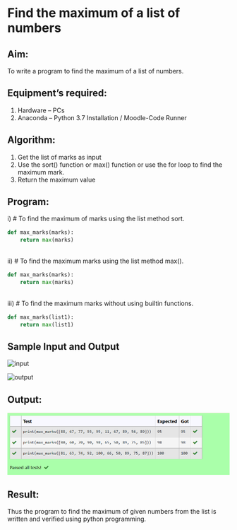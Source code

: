 # Find the maximum of a list of numbers
## Aim:
To write a program to find the maximum of a list of numbers.
## Equipment’s required:
1.	Hardware – PCs
2.	Anaconda – Python 3.7 Installation / Moodle-Code Runner
## Algorithm:
1.	Get the list of marks as input
2.	Use the sort() function or max() function or use the for loop to find the maximum mark.
3.	Return the maximum value
## Program:

i)	# To find the maximum of marks using the list method sort.
```Python
def max_marks(marks):
    return max(marks)



```

ii)	# To find the maximum marks using the list method max().
```Python
def max_marks(marks):
    return max(marks)



```

iii) # To find the maximum marks without using builtin functions.
```Python
def max_marks(list1):
    return max(list1)


```
## Sample Input and Output
![input](./img/max_marks1.jpg) 

![output](./img/max_marks2.jpg)

## Output:
![output](Maximum.png)

## Result:
Thus the program to find the maximum of given numbers from the list is written and verified using python programming.